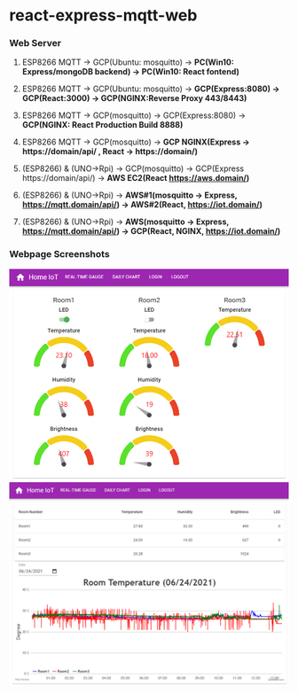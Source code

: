 # react-express-mqtt-web
### Web Server
1. ESP8266 MQTT -> GCP(Ubuntu: mosquitto) -> <b>PC(Win10: Express/mongoDB backend) -> PC(Win10: React fontend)</b>

2. ESP8266 MQTT -> GCP(Ubuntu: mosquitto) -> <b>GCP(Express:8080) -> GCP(React:3000) -> GCP(NGINX:Reverse Proxy 443/8443)</b>

3. ESP8266 MQTT -> GCP(mosquitto) -> GCP(Express:8080) -> <b>GCP(NGINX: React Production Build 8888)</b>

4. ESP8266 MQTT -> GCP(mosquitto) -> <b>GCP NGINX(Express -> https://domain/api/ , React -> https://domain/)</b>

5. (ESP8266) & (UNO->Rpi) -> GCP(mosquitto) -> GCP(Express https://domain/api/) -> <b>AWS EC2(React https://aws.domain/)</b>

6. (ESP8266) & (UNO->Rpi) -> <b>AWS#1(mosquitto -> Express, https://mqtt.domain/api/) -> AWS#2(React, https://iot.domain/)</b>

7. (ESP8266) & (UNO->Rpi) -> <b>AWS(mosquitto -> Express, https://mqtt.domain/api/) -> GCP(React, NGINX, https://iot.domain/)</b>

### Webpage Screenshots
<p align="center">
  <img src="https://github.com/hyp0126/react-express-mqtt-web/blob/master/RealTimeGuage.png?raw=true" width="700" />
  <img src="https://github.com/hyp0126/react-express-mqtt-web/blob/master/DailyChart.png?raw=true" width="700" />
</p>
